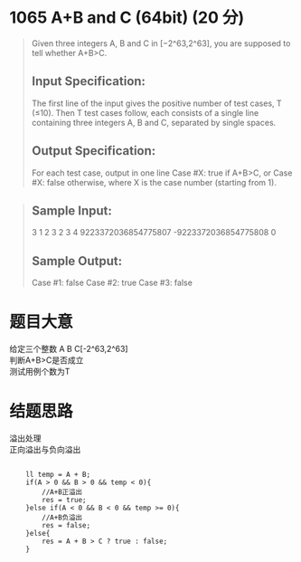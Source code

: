 # 1065 A+B and C (64bit) (20 分)
> Given three integers A, B and C in [−2^63,2^​63​​], you are supposed to tell whether A+B>C.
> ## Input Specification:
> The first line of the input gives the positive number of test cases, T (≤10). Then T test cases follow, each consists of a single line containing three integers A, B and C, separated by single spaces.
> ## Output Specification:
> For each test case, output in one line Case #X: true if A+B>C, or Case #X: false otherwise, where X is the case number (starting from 1).

> ## Sample Input:
> 3
> 1 2 3
> 2 3 4
> 9223372036854775807 -9223372036854775808 0
> ## Sample Output:
> Case #1: false
> Case #2: true
> Case #3: false
# 题目大意
给定三个整数 A B C[-2^63,2^63]<br>
判断A+B>C是否成立<br>
测试用例个数为T<br>
# 结题思路
溢出处理<br>
正向溢出与负向溢出
<pre><code>
    ll temp = A + B;
    if(A > 0 && B > 0 && temp < 0){
        //A+B正溢出
        res = true;
    }else if(A < 0 && B < 0 && temp >= 0){
        //A+B负溢出
        res = false;
    }else{
        res = A + B > C ? true : false;
    }
</code></pre>


